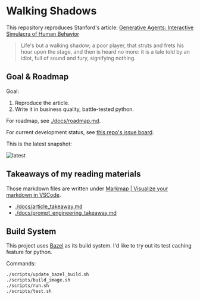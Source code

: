 # Walking Shadows

This repository reproduces Stanford's article:
[Generative Agents: Interactive Simulacra of Human Behavior](https://arxiv.org/abs/2304.03442)

> Life's but a walking shadow; a poor player,
> that struts and frets his hour upon the stage,
> and then is heard no more:
> it is a tale told by an idiot, full of sound and fury,
> signifying nothing.

## Goal & Roadmap

Goal:

1. Reproduce the article.
2. Write it in business quality, battle-tested python.

For roadmap, see [./docs/roadmap.md](./docs/roadmap.md).

For current development status, see [this repo's issue board](https://github.com/ofey404/WalkingShadows/issues).

This is the latest snapshot:

![latest](https://user-images.githubusercontent.com/35857538/232205383-7336028e-156b-4c31-b2bd-46ff5726904d.png)

## Takeaways of my reading materials

Those markdown files are written under [Markmap | Visualize your markdown in VSCode](https://marketplace.visualstudio.com/items?itemName=gera2ld.markmap-vscode).

- [./docs/article_takeaway.md](./docs/article_takeaway.md)
- [./docs/prompt_engineering_takeaway.md](./docs/prompt_engineering_takeaway.md)

## Build System

This project uses [Bazel](https://bazel.build/) as its build system.
I'd like to try out its test caching feature for python.

Commands:

```bash
./scripts/update_bazel_build.sh
./scripts/build_image.sh
./scripts/run.sh
./scripts/test.sh
```
